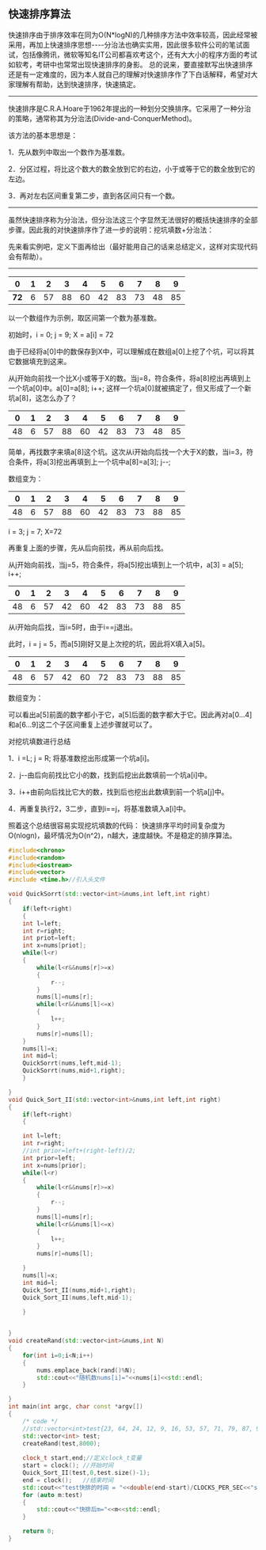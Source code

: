 ## 快速排序算法

快速排序由于排序效率在同为O(N*logN)的几种排序方法中效率较高，因此经常被采用，再加上快速排序思想----分治法也确实实用，因此很多软件公司的笔试面试，包括像腾讯，微软等知名IT公司都喜欢考这个，还有大大小的程序方面的考试如软考，考研中也常常出现快速排序的身影。
总的说来，要直接默写出快速排序还是有一定难度的，因为本人就自己的理解对快速排序作了下白话解释，希望对大家理解有帮助，达到快速排序，快速搞定。

--------



快速排序是C.R.A.Hoare于1962年提出的一种划分交换排序。它采用了一种分治的策略，通常称其为分治法(Divide-and-ConquerMethod)。

该方法的基本思想是：

1．先从数列中取出一个数作为基准数。

2．分区过程，将比这个数大的数全放到它的右边，小于或等于它的数全放到它的左边。

3．再对左右区间重复第二步，直到各区间只有一个数。

----



虽然快速排序称为分治法，但分治法这三个字显然无法很好的概括快速排序的全部步骤。因此我的对快速排序作了进一步的说明：挖坑填数+分治法：

先来看实例吧，定义下面再给出（最好能用自己的话来总结定义，这样对实现代码会有帮助）。

----

| 0      | 1    | 2    | 3    | 4    | 5    | 6    | 7    | 8    | 9    |
| ------ | ---- | ---- | ---- | ---- | ---- | ---- | ---- | ---- | ---- |
| **72** | 6    | 57   | 88   | 60   | 42   | 83   | 73   | 48   | 85   |

以一个数组作为示例，取区间第一个数为基准数。

初始时，i = 0;  j = 9;   X = a[i] = 72

由于已经将a[0]中的数保存到X中，可以理解成在数组a[0]上挖了个坑，可以将其它数据填充到这来。

从j开始向前找一个比X小或等于X的数。当j=8，符合条件，将a[8]挖出再填到上一个坑a[0]中。a[0]=a[8]; i++;  这样一个坑a[0]就被搞定了，但又形成了一个新坑a[8]，这怎么办了？

| 0    | 1    | 2    | 3    | 4    | 5    | 6    | 7    | 8    | 9    |
| ---- | ---- | ---- | ---- | ---- | ---- | ---- | ---- | ---- | ---- |
| 48   | 6    | 57   | 88   | 60   | 42   | 83   | 73   | 48   | 85   |

简单，再找数字来填a[8]这个坑。这次从i开始向后找一个大于X的数，当i=3，符合条件，将a[3]挖出再填到上一个坑中a[8]=a[3]; j--;

 

数组变为：

| 0    | 1    | 2    | 3    | 4    | 5    | 6    | 7    | 8    | 9    |
| ---- | ---- | ---- | ---- | ---- | ---- | ---- | ---- | ---- | ---- |
| 48   | 6    | 57   | 88   | 60   | 42   | 83   | 73   | 88   | 85   |



 i = 3;   j = 7;   X=72

再重复上面的步骤，先从后向前找，再从前向后找。

从j开始向前找，当j=5，符合条件，将a[5]挖出填到上一个坑中，a[3] = a[5]; i++;

| 0    | 1    | 2    | 3    | 4    | 5    | 6    | 7    | 8    | 9    |
| ---- | ---- | ---- | ---- | ---- | ---- | ---- | ---- | ---- | ---- |
| 48   | 6    | 57   | 42   | 60   | 42   | 83   | 73   | 88   | 85   |

从i开始向后找，当i=5时，由于i==j退出。

此时，i = j = 5，而a[5]刚好又是上次挖的坑，因此将X填入a[5]。

 

| 0    | 1    | 2    | 3    | 4    | 5    | 6    | 7    | 8    | 9    |
| ---- | ---- | ---- | ---- | ---- | ---- | ---- | ---- | ---- | ---- |
| 48   | 6    | 57   | 42   | 60   | 72   | 83   | 73   | 88   | 85   |

数组变为：

可以看出a[5]前面的数字都小于它，a[5]后面的数字都大于它。因此再对a[0…4]和a[6…9]这二个子区间重复上述步骤就可以了。

 

 

对挖坑填数进行总结

1．i =L; j = R; 将基准数挖出形成第一个坑a[i]。

2．j--由后向前找比它小的数，找到后挖出此数填前一个坑a[i]中。

3．i++由前向后找比它大的数，找到后也挖出此数填到前一个坑a[j]中。

4．再重复执行2，3二步，直到i==j，将基准数填入a[i]中。

照着这个总结很容易实现挖坑填数的代码：
快速排序平均时间复杂度为O(nlogn)，最坏情况为O(n^2)，n越大，速度越快。不是稳定的排序算法。

```C++
#include<chrono>
#include<random>
#include<iostream>
#include<vector>
#include <time.h>//引入头文件

void QuickSorrt(std::vector<int>&nums,int left,int right)
{
    if(left<right)
    {
    int l=left;
    int r=right;
    int priot=left;
    int x=nums[priot];
    while(l<r)
    {
        while(l<r&&nums[r]>=x)
        {
            r--;
        }
        nums[l]=nums[r];
        while(l<r&&nums[l]<=x)
        {
            l++;
        }
        nums[r]=nums[l];
    }
    nums[l]=x;
    int mid=l;
    QuickSorrt(nums,left,mid-1);
    QuickSorrt(nums,mid+1,right);
    }

}
void Quick_Sort_II(std::vector<int>&nums,int left,int right)
{
    if(left<right)
    {

    int l=left;
    int r=right;
    //int prior=left+(right-left)/2;
    int prior=left;
    int x=nums[prior];
    while(l<r)
    {
        while(l<r&&nums[r]>=x)
        {
            r--;
        }
        nums[l]=nums[r];
        while(l<r&&nums[l]<=x)
        {
            l++;
        }
        nums[r]=nums[l];

    }
    nums[l]=x;
    int mid=l;
    Quick_Sort_II(nums,mid+1,right);
    Quick_Sort_II(nums,left,mid-1);

    }
   

}
void createRand(std::vector<int>&nums,int N)
{
    for(int i=0;i<N;i++)
    {
        nums.emplace_back(rand()%N);
        std::cout<<"随机数nums[i]="<<nums[i]<<std::endl;
    }

}
int main(int argc, char const *argv[])
{
    /* code */
    //std::vector<int>test{23, 64, 24, 12, 9, 16, 53, 57, 71, 79, 87, 97};
    std::vector<int> test;
    createRand(test,8000);
    
    clock_t start,end;//定义clock_t变量
    start = clock(); //开始时间
    Quick_Sort_II(test,0,test.size()-1);
    end = clock();   //结束时间
    std::cout<<"test快排的时间 = "<<double(end-start)/CLOCKS_PER_SEC<<"s"<<std::endl;  //输出时间（单位：ｓ）
    for (auto m:test)
    {
        std::cout<<"快排后m="<<m<<std::endl;
    }

    return 0;
}

```
